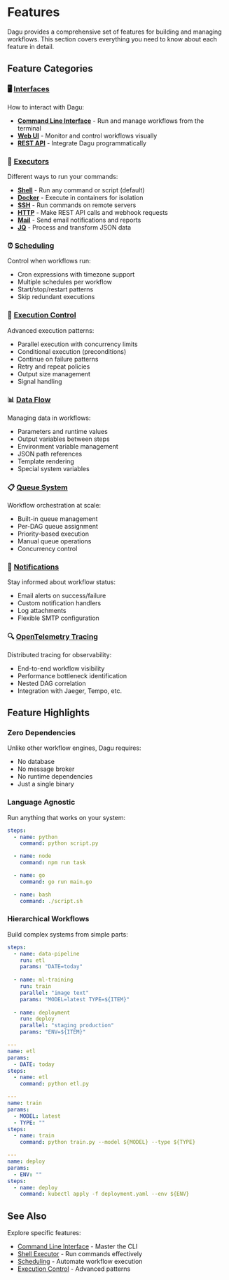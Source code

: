 # Features

Dagu provides a comprehensive set of features for building and managing workflows. This section covers everything you need to know about each feature in detail.

## Feature Categories

### 🖥️ [Interfaces](/overview/cli)

How to interact with Dagu:

- **[Command Line Interface](/overview/cli)** - Run and manage workflows from the terminal
- **[Web UI](/overview/web-ui)** - Monitor and control workflows visually  
- **[REST API](/overview/api)** - Integrate Dagu programmatically

### 🔧 [Executors](/features/executors/shell)

Different ways to run your commands:

- **[Shell](/features/executors/shell)** - Run any command or script (default)
- **[Docker](/features/executors/docker)** - Execute in containers for isolation
- **[SSH](/features/executors/ssh)** - Run commands on remote servers
- **[HTTP](/features/executors/http)** - Make REST API calls and webhook requests
- **[Mail](/features/executors/mail)** - Send email notifications and reports
- **[JQ](/features/executors/jq)** - Process and transform JSON data

### ⏰ [Scheduling](/features/scheduling)

Control when workflows run:

- Cron expressions with timezone support
- Multiple schedules per workflow
- Start/stop/restart patterns
- Skip redundant executions

### 🚀 [Execution Control](/features/execution-control)

Advanced execution patterns:

- Parallel execution with concurrency limits
- Conditional execution (preconditions)
- Continue on failure patterns
- Retry and repeat policies
- Output size management
- Signal handling

### 📊 [Data Flow](/features/data-flow)

Managing data in workflows:

- Parameters and runtime values
- Output variables between steps
- Environment variable management
- JSON path references
- Template rendering
- Special system variables

### 📋 [Queue System](/features/queues)

Workflow orchestration at scale:

- Built-in queue management
- Per-DAG queue assignment
- Priority-based execution
- Manual queue operations
- Concurrency control

### 📧 [Notifications](/features/notifications)

Stay informed about workflow status:

- Email alerts on success/failure
- Custom notification handlers
- Log attachments
- Flexible SMTP configuration

### 🔍 [OpenTelemetry Tracing](/features/opentelemetry)

Distributed tracing for observability:

- End-to-end workflow visibility
- Performance bottleneck identification
- Nested DAG correlation
- Integration with Jaeger, Tempo, etc.

## Feature Highlights

### Zero Dependencies

Unlike other workflow engines, Dagu requires:
- No database
- No message broker  
- No runtime dependencies
- Just a single binary

### Language Agnostic

Run anything that works on your system:

```yaml
steps:
  - name: python
    command: python script.py

  - name: node
    command: npm run task

  - name: go
    command: go run main.go

  - name: bash
    command: ./script.sh
```

### Hierarchical Workflows

Build complex systems from simple parts:

```yaml
steps:
  - name: data-pipeline
    run: etl
    params: "DATE=today"
    
  - name: ml-training
    run: train
    parallel: "image text"
    params: "MODEL=latest TYPE=${ITEM}"
    
  - name: deployment
    run: deploy
    parallel: "staging production"
    params: "ENV=${ITEM}"

---
name: etl
params:
  - DATE: today
steps:
  - name: etl
    command: python etl.py

---
name: train
params:
  - MODEL: latest
  - TYPE: ""
steps:
  - name: train
    command: python train.py --model ${MODEL} --type ${TYPE}

---
name: deploy
params:
  - ENV: ""
steps:
  - name: deploy
    command: kubectl apply -f deployment.yaml --env ${ENV}
```

## See Also

Explore specific features:

- [Command Line Interface](/overview/cli) - Master the CLI
- [Shell Executor](/features/executors/shell) - Run commands effectively
- [Scheduling](/features/scheduling) - Automate workflow execution
- [Execution Control](/features/execution-control) - Advanced patterns
